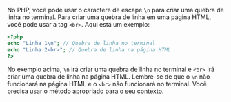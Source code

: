 No PHP, você pode usar o caractere de escape `\n` para criar uma quebra de linha no terminal. Para criar uma quebra de linha em uma página HTML, você pode usar a tag `<br>`. Aqui está um exemplo:

```php
<?php
echo "Linha 1\n"; // Quebra de linha no terminal
echo "Linha 2<br>"; // Quebra de linha na página HTML
?>
```

No exemplo acima, `\n` irá criar uma quebra de linha no terminal e `<br>` irá criar uma quebra de linha na página HTML. Lembre-se de que o `\n` não funcionará na página HTML e o `<br>` não funcionará no terminal. Você precisa usar o método apropriado para o seu contexto.